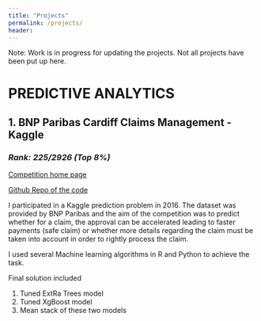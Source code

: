 ```yaml
---
title: "Projects"
permalink: /projects/
header:
---
```


Note: Work is in progress for updating the projects. Not all projects have been put up here.

# PREDICTIVE ANALYTICS

## 1. BNP Paribas Cardiff Claims Management - Kaggle

### *Rank: 225/2926 (Top 8%)*

[Competition home page](https://www.kaggle.com/c/bnp-paribas-cardif-claims-management)

[Github Repo of the code](https://github.com/statchaitya/Kaggle/tree/master/Bnp-paribas)

I participated in a Kaggle prediction problem in 2016. The dataset was provided by BNP Paribas and the aim of the competition was to predict whether for a claim, the approval can be accelerated leading to faster payments (safe claim) or whether more details regarding the claim must be taken into account in order to rightly process the claim.

I used several Machine learning algorithms in R and Python to achieve the task.

Final solution included
1. Tuned ExtRa Trees model
2. Tuned XgBoost model
3. Mean stack of these two models
